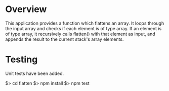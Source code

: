 # Overview

This application provides a function which flattens an array. It loops through the input array and checks if each element is of type array. If an element is of type array, it recursively calls flatten() with that element as input, and appends the result to the current stack's array elements. 

# Testing

Unit tests have been added.

$> cd flatten
$> npm install
$> npm test

